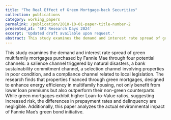 ```yaml
---
title: "The Real Effect of Green Mortgage-back Securities"
collection: publications
category: working_papers
permalink: /publication/2010-10-01-paper-title-number-2
presented_at: 'SFI Research Days 2024'
excerpt: 'Updated draft available upon request.'
abstract: This study examines the demand and interest rate spread of green multifamily mortgages purchased by Fannie Mae through four potential channels: a salience channel triggered by natural disasters, a bank sustainability commitment channel, a selection channel involving properties in poor condition, and a compliance channel related to local legislation. The research finds that properties financed through green mortgages, designed to enhance energy efficiency in multifamily housing, not only benefit from lower loan premiums but also outperform their non-green counterparts. While green mortgages exhibit higher Loan-to-Value ratios, suggesting increased risk, the differences in prepayment rates and delinquency are negligible. Additionally, this paper analyzes the actual environmental impact of Fannie Mae’s green bond initiative.
---
```


This study examines the demand and interest rate spread of green multifamily mortgages purchased by Fannie Mae through four potential channels: a salience channel triggered by natural disasters, a bank sustainability commitment channel, a selection channel involving properties in poor condition, and a compliance channel related to local legislation. The research finds that properties financed through green mortgages, designed to enhance energy efficiency in multifamily housing, not only benefit from lower loan premiums but also outperform their non-green counterparts. While green mortgages exhibit higher Loan-to-Value ratios, suggesting increased risk, the differences in prepayment rates and delinquency are negligible. Additionally, this paper analyzes the actual environmental impact of Fannie Mae’s green bond initiative.
